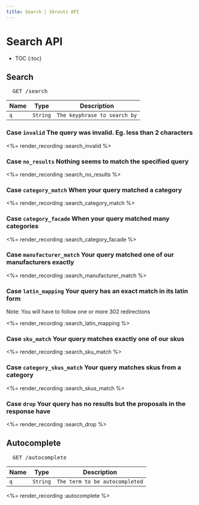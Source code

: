 ```yaml
---
title: Search | Skroutz API
---
```


# Search API

* TOC
{:toc}

## Search

<pre class="terminal">
  GET /search
</pre>

Name | Type | Description
-----| -----| -----------
`q` | `String` | `The keyphrase to search by`

### Case `invalid` The query was invalid. Eg. less than 2 characters

<%= render_recording :search_invalid %>

### Case `no_results` Nothing seems to match the specified query

<%= render_recording :search_no_results %>

### Case `category_match` When your query matched a category

<%= render_recording :search_category_match %>

### Case `category_facade` When your query matched many categories

<%= render_recording :search_category_facade %>

### Case `manufacturer_match` Your query matched one of our manufacturers exactly

<%= render_recording :search_manufacturer_match %>

### Case `latin_mapping` Your query has an exact match in its latin form

Note: You will have to follow one or more 302 redirections

<%= render_recording :search_latin_mapping %>

### Case `sku_match` Your query matches exactly one of our skus

<%= render_recording :search_sku_match %>

### Case `category_skus_match` Your query matches skus from a category

<%= render_recording :search_skus_match %> 

### Case `drop` Your query has no results but the proposals in the response have

<%= render_recording :search_drop %>

## Autocomplete

<pre class="terminal">
  GET /autocomplete
</pre>

Name | Type      | Description
-----| ---------| ------------
 `q` | `String` | `The term to be autocompleted`

<%= render_recording :autocomplete %>
